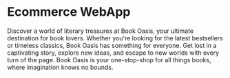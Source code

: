 # Ecommerce WebApp

Discover a world of literary treasures at Book Oasis, your ultimate destination for book lovers. Whether you're looking for the latest bestsellers or timeless classics, Book Oasis has something for everyone. Get lost in a captivating story, explore new ideas, and escape to new worlds with every turn of the page. Book Oasis is your one-stop-shop for all things books, where imagination knows no bounds.

